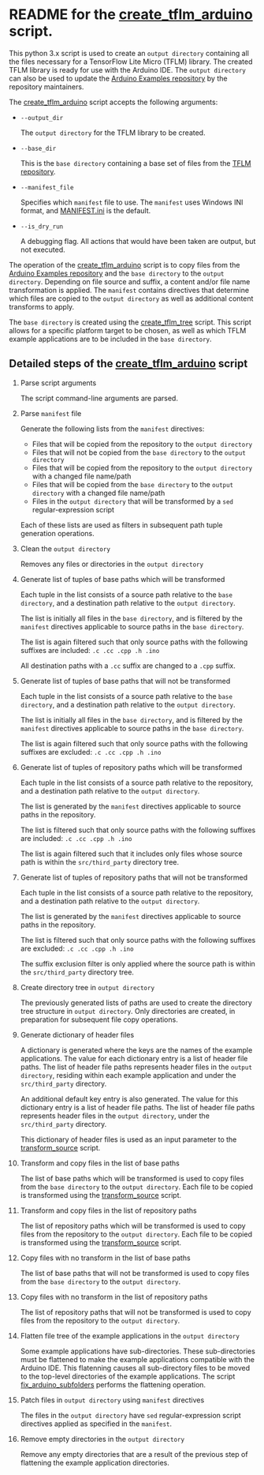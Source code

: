 # README for the [create_tflm_arduino](create_tflm_arduino.py) script.
This python 3.x script is used to create an `output directory` containing all the
files necessary for a TensorFlow Lite Micro (TFLM) library.  The created TFLM
library is ready for use with the Arduino IDE. The `output directory` can also
be used to update the
[Arduino Examples repository](https://github.com/tensorflow/tflite-micro-arduino-examples)
by the repository maintainers.

The [create_tflm_arduino](create_tflm_arduino.py) script accepts the following
arguments:
* `--output_dir`

    The `output directory` for the TFLM library to be created.
* `--base_dir`

    This is the `base directory` containing a base set of files from the
    [TFLM repository](https://github.com/tensorflow/tflite-micro).
* `--manifest_file`

    Specifies which `manifest` file to use.  The `manifest` uses Windows INI
    format, and [MANIFEST.ini](MANIFEST.ini) is the default.
* `--is_dry_run`

    A debugging flag.  All actions that would have been taken are output, but
    not executed.

The operation of the [create_tflm_arduino](create_tflm_arduino.py) script is
to copy files from the
[Arduino Examples repository](https://github.com/tensorflow/tflite-micro-arduino-examples)
and the `base directory` to the `output directory`.  Depending on file source
and suffix, a content and/or file name transformation is applied.  The `manifest`
contains directives that determine which files are copied to the `output directory`
as well as additional content transforms to apply.

The `base directory` is created using the
[create_tflm_tree](https://github.com/tensorflow/tflite-micro/blob/main/tensorflow/lite/micro/tools/project_generation/create_tflm_tree.py) script.  This script allows for a specific
platform target to be chosen, as well as which TFLM example applications are to be
included in the `base directory`.

## Detailed steps of the [create_tflm_arduino](create_tflm_arduino.py) script
1. Parse script arguments

    The script command-line arguments are parsed.

1. Parse `manifest` file

    Generate the following lists from the `manifest` directives:

    * Files that will be copied from the repository to the `output directory`
    * Files that will not be copied from the `base directory` to the `output directory`
    * Files that will be copied from the repository to the `output directory`
        with a changed file name/path
    * Files that will be copied from the `base directory` to the `output directory`
        with a changed file name/path
    * Files in the `output directory` that will be transformed by a `sed`
        regular-expression script

    Each of these lists are used as filters in subsequent path tuple generation
    operations.

1. Clean the `output directory`

    Removes any files or directories in the `output directory`

1. Generate list of tuples of base paths which will be transformed

    Each tuple in the list consists of a source path relative to the `base directory`,
    and a destination path relative to the `output directory`.

    The list is initially all files in the `base directory`,
    and is filtered by the `manifest` directives applicable to source paths
    in the `base directory`.

    The list is again filtered such that only source paths with the following suffixes
    are included: `.c .cc .cpp .h .ino`

    All destination paths with a `.cc` suffix are changed to a `.cpp` suffix.

1. Generate list of tuples of base paths that will not be transformed

    Each tuple in the list consists of a source path relative to the `base directory`,
    and a destination path relative to the `output directory`.

    The list is initially all files in the `base directory`,
    and is filtered by the `manifest` directives applicable to source paths
    in the `base directory`.

    The list is again filtered such that only source paths with the following suffixes
    are excluded: `.c .cc .cpp .h .ino`

1. Generate list of tuples of repository paths which will be transformed

    Each tuple in the list consists of a source path relative to the repository,
    and a destination path relative to the `output directory`.

    The list is generated by the `manifest` directives applicable to source paths
    in the repository.

    The list is filtered such that only source paths with the following suffixes
    are included: `.c .cc .cpp .h .ino`

    The list is again filtered such that it includes only files whose source
    path is within the `src/third_party` directory tree.

1. Generate list of tuples of repository paths that will not be transformed

    Each tuple in the list consists of a source path relative to the repository,
    and a destination path relative to the `output directory`.

    The list is generated by the `manifest` directives applicable to source paths
    in the repository.

    The list is filtered such that only source paths with the following suffixes
    are excluded: `.c .cc .cpp .h .ino`

    The suffix exclusion filter is only applied where the source
    path is within the `src/third_party` directory tree.

1. Create directory tree in `output directory`

    The previously generated lists of paths are used to create the directory
    tree structure in `output directory`.  Only directories are created, in
    preparation for subsequent file copy operations.

1. Generate dictionary of header files

    A dictionary is generated where the keys are the names of the example
    applications. The value for each dictionary entry is a list of header
    file paths.  The list of header file paths represents header files in
    the `output directory`, residing within each example application and
    under the `src/third_party` directory.
    
    An additional default key entry is also generated.
    The value for this dictionary entry is a list of header
    file paths.  The list of header file paths represents header files in
    the `output directory`,
    under the `src/third_party` directory.

    This dictionary of header files is used as an input parameter to the
    [transform_source](transform_source.py) script.

1. Transform and copy files in the list of base paths

    The list of base paths which will be transformed is used to copy
    files from the `base directory` to the `output directory`.
    Each file to be copied is transformed using the
    [transform_source](transform_source.py) script.

1. Transform and copy files in the list of repository paths

    The list of repository paths which will be transformed is used to copy
    files from the repository to the `output directory`.
    Each file to be copied is transformed using the
    [transform_source](transform_source.py) script.

1. Copy files with no transform in the list of base paths

    The list of base paths that will not be transformed is used to copy
    files from the `base directory` to the `output directory`.

1. Copy files with no transform in the list of repository paths

    The list of repository paths that will not be transformed is used to copy
    files from the repository to the `output directory`.

1. Flatten file tree of the example applications in the `output directory`

    Some example applications have sub-directories.  These sub-directories must
    be flattened to make the example applications compatible with the Arduino
    IDE.  This flatenning causes all sub-directory files to be moved to the
    top-level directories of the example applications.  The script
    [fix_arduino_subfolders](fix_arduino_subfolders.py) performs the flattening
    operation.

1. Patch files in `output directory` using `manifest` directives

    The files in the `output directory` have `sed` regular-expression script
    directives applied as specified in the `manifest`.

1. Remove empty directories in the `output directory`

    Remove any empty directories that are a result of the previous step of
    flattening the example application directories.
